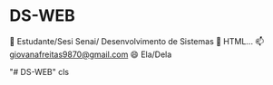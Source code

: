# DS-WEB

🔭 Estudante/Sesi Senai/ Desenvolvimento de Sistemas
🌱 HTML...
📫 giovanafreitas9870@gmail.com
😄 Ela/Dela

"# DS-WEB"  cls
